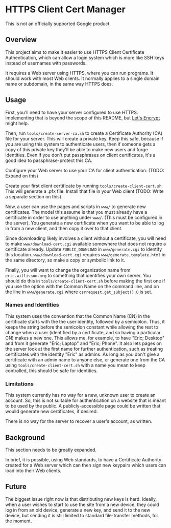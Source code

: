 # HTTPS Client Cert Manager

This is not an officially supported Google product.

## Overview

This project aims to make it easier to use HTTPS Client Certificate
Authentication, which can allow a login system which is more like SSH
keys instead of usernames with passwords.

It requires a Web server using HTTPS, where you can run programs. It
should work with most Web clients. It normally applies to a single
domain name or subdomain, in the same way HTTPS does.

## Usage

First, you'll need to have your server configured to use
HTTPS. Implementing that is beyond the scope of this README, but
[Let's Encrypt](https://letsencrypt.org/) might help.

Then, run `tools/create-server-ca.sh` to create a Certificate
Authority (CA) file for your server. This will create a private
key. Keep this safe, because if you are using this system to
authenticate users, then if someone gets a copy of this private key
they'll be able to make new users and forge identities. Even if you
don't put passphrases on client certificates, it's a good idea to
passphrase-protect this CA.

Configure your Web server to use your CA for client
authentication. (TODO: Expand on this)

Create your first client certificate by running
`tools/create-client-cert.sh`. This will generate a .pfx
file. Install that file in your Web client (TODO: Write a separate
section on this).

Now, a user can use the pages and scripts in `www/` to generate new
certificates. The model this assume is that you must already have a
certificate in order to use anything under `www/`. (This must be
configured in the server). You generate a new certificate when you
want to be able to log in from a new client, and then copy it over to
that client.

Since downloading likely involves a client without a certificate, you
will need to make `www/download-cert.cgi` available somewhere that
does not require a certificate already. Update `PUBLIC_DOWNLOAD` in
`www/generate.cgi` to identify this location. `www/download-cert.cgi`
requires `www/generate.template.html` in the same directory, so make a
copy or symbolic link to it.

Finally, you will want to change the organization name from
`eric.willisson.org` to something that identifies your own server. You
should do this in `tools/create-client-cert.sh` before making the
first one if you use the option with the Common Name on the command
line, and on the line in `www/generate.cgi` where
`csrrequest.get_subject().O` is set.

### Names and Identities

This system uses the convention that the Common Name (CN) in the
certificate starts with the the user identity, followed by a
semicolon. Thus, it keeps the string before the semicolon constant
while allowing the rest to change when a user (identified by a
certificate, and so having a particular CN) makes a new one. This
allows me, for example, to have "Eric; Desktop" and from it generate
"Eric; Laptop" and "Eric; Phone". It also lets pages on the server
look at the first name for further authentication, such as treating
certificates with the identity "Eric" as admins. As long as you don't
give a certificate with an admin name to anyone else, or generate one
from the CA using `tools/create-client-cert.sh` with a name you mean
to keep controlled, this should be safe for identities.

### Limitations

This system currently has no way for a new, unknown user to create an
account. So, this is not suitable for authentication on a website that
is meant to be used by the public. A publicly-accessible page could
be written that woulld generate new certificates, if desired.

There is no way for the server to recover a user's account, as
written.

## Background

This section needs to be greatly expanded.

In brief, it is possible, using Web standards, to have a Certificate
Authority created for a Web server which can then sign new keypairs
which users can load into their Web clients.

## Future

The biggest issue right now is that distributing new keys is
hard. Ideally, when a user wishes to start to use the site from a new
device, they could log in from an old device, generate a new key, and
send it to the new device, but sending it is still limited to standard
file-transfer methods, for the moment.
